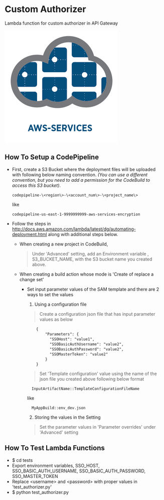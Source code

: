 
# Custom Authorizer

Lambda function for custom authorizer in API Gateway

![aws-services][aws-services-image]

## How To Setup a CodePipeline

- First, create a S3 Bucket where the deployment files will be uploaded with following below naming convention. *(You can use a different convention, but you need to add a permission for the CodeBuild to access this S3 bucket)*.

  >

      codepipeline-\<region\>-\<account_num\>-\<project_name\>

  like

      codepipeline-us-east-1-9999999999-aws-services-encryption


- Follow the steps in http://docs.aws.amazon.com/lambda/latest/dg/automating-deployment.html along with additional steps below.

  - When creating a new project in CodeBuild,

    > Under 'Advanced' setting, add an Environment variable , S3_BUCKET_NAME, with the S3 bucket name you created above.

  - When creating a build action whose mode is 'Create of replace a change set'

      - Set input parameter values of the SAM template and there are 2 ways to set the values

        1. Using a configuration file

          > Create a configuration json file that has input parameter values as below

                {
                    "Parameters": {
                      "SSOHost": "value1",
                      "SSOBasicAuthUsername": "value2",
                      "SSOBasicAuthPassword": "value2",
                      "SSOMasterToken": "value2"
                    }
                }

          > Set 'Template configuration' value using the name of the json file you created above following below format

              InputArtifactName::TemplateConfigurationFileName

          like

              MyAppBuild::env_dev.json

        2. Storing the values in the Setting

          > Set the parameter values in 'Parameter overrides' under 'Advanced' setting


## How To Test Lambda Functions

- $ cd tests
- Export environment variables, SSO_HOST, SSO_BASIC_AUTH_USERNAME, SSO_BASIC_AUTH_PASSWORD, SSO_MASTER_TOKEN
- Replace \<username\> and \<password\> with proper values in 'test_authorizer.py'
- $ python test_authorizer.py

[aws-services-image]: ./docs/images/logo.png?raw=true
